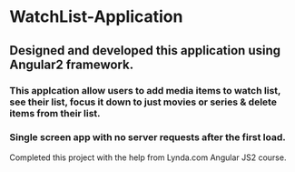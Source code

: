 # WatchList-Application
## Designed and developed this application using Angular2 framework.
### This applcation allow users to add media items to watch list, see their list, focus it down to just movies or series & delete items from their list. 
### Single screen app with no server requests after the first load.
Completed this project with the help from Lynda.com Angular JS2 course.
